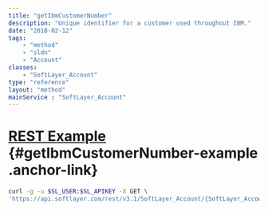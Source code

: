 ```yaml
---
title: "getIbmCustomerNumber"
description: "Unique identifier for a customer used throughout IBM."
date: "2018-02-12"
tags:
    - "method"
    - "sldn"
    - "Account"
classes:
    - "SoftLayer_Account"
type: "reference"
layout: "method"
mainService : "SoftLayer_Account"
---
```


# [REST Example](#getIbmCustomerNumber-example) <a href="/article/rest/"><i class="fas fa-question"></i></a> {#getIbmCustomerNumber-example .anchor-link} 
```bash
curl -g -u $SL_USER:$SL_APIKEY -X GET \
'https://api.softlayer.com/rest/v3.1/SoftLayer_Account/{SoftLayer_AccountID}/getIbmCustomerNumber'
```
